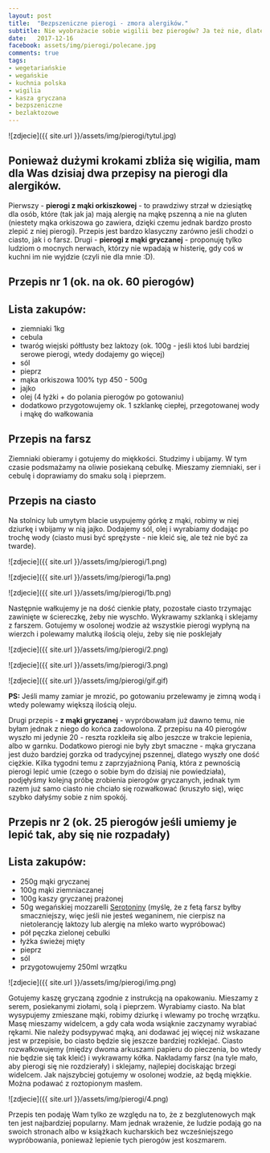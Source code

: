 ```yaml
---
layout: post
title:  "Bezpszeniczne pierogi - zmora alergików."
subtitle: Nie wyobrażacie sobie wigilii bez pierogów? Ja też nie, dlatego postanowiłam poeksperymentować...
date:   2017-12-16
facebook: assets/img/pierogi/polecane.jpg
comments: true
tags:
- wegetariańskie
- wegańskie
- kuchnia polska
- wigilia
- kasza gryczana
- bezpszeniczne
- bezlaktozowe 
---
```


![zdjecie]({{ site.url }}/assets/img/pierogi/tytul.jpg)

## Ponieważ dużymi krokami zbliża się wigilia, mam dla Was dzisiaj dwa przepisy na pierogi dla alergików. 

Pierwszy - **pierogi z mąki orkiszkowej** - to prawdziwy strzał w dziesiątkę dla osób, które (tak jak ja) mają alergię na mąkę pszenną a nie na gluten (niestety mąka orkiszowa go zawiera, dzięki czemu jednak bardzo prosto zlepić z niej pierogi). Przepis jest bardzo klasyczny zarówno jeśli chodzi o ciasto, jak i o farsz. Drugi - **pierogi z mąki gryczanej** - proponuję tylko ludziom o mocnych nerwach, którzy nie wpadają w histerię, gdy coś w kuchni im nie wyjdzie (czyli nie dla mnie :D).

## Przepis nr 1 (ok. na ok. 60 pierogów)

## Lista zakupów:
* ziemniaki 1kg
* cebula
* twaróg wiejski półtłusty bez laktozy (ok. 100g - jeśli ktoś lubi bardziej serowe pierogi, wtedy dodajemy go więcej)
* sól
* pieprz
* mąka orkiszowa 100% typ 450 - 500g
* jajko
* olej (4 łyżki + do polania pierogów po gotowaniu)
* dodatkowo przygotowujemy ok. 1 szklankę ciepłej, przegotowanej wody i mąkę do wałkowania 

## Przepis na farsz

Ziemniaki obieramy i gotujemy do miękkości. Studzimy i ubijamy. W tym czasie podsmażamy na oliwie posiekaną cebulkę. Mieszamy ziemniaki, ser i cebulę i doprawiamy do smaku solą i pieprzem. 

## Przepis na ciasto

Na stolnicy lub umytym blacie usypujemy górkę z mąki, robimy w niej dziurkę i wbijamy w nią jajko. Dodajemy sól, olej i wyrabiamy dodając po trochę wody (ciasto musi być sprężyste - nie kleić się, ale też nie być za twarde).

![zdjecie]({{ site.url }}/assets/img/pierogi/1.png)

![zdjecie]({{ site.url }}/assets/img/pierogi/1a.png)

![zdjecie]({{ site.url }}/assets/img/pierogi/1b.png)

Następnie wałkujemy je na dość cienkie płaty, pozostałe ciasto trzymając zawinięte w ściereczkę, żeby nie wyschło. Wykrawamy szklanką i sklejamy z farszem. Gotujemy w osolonej wodzie aż wszystkie pierogi wypłyną na wierzch i polewamy malutką ilością oleju, żeby się nie posklejały

![zdjecie]({{ site.url }}/assets/img/pierogi/2.png)

![zdjecie]({{ site.url }}/assets/img/pierogi/3.png)

![zdjecie]({{ site.url }}/assets/img/pierogi/gif.gif)

**PS:** Jeśli mamy zamiar je mrozić, po gotowaniu przelewamy je zimną wodą i wtedy polewamy większą ilością oleju.

Drugi przepis - **z mąki gryczanej** - wypróbowałam już dawno temu, nie byłam jednak z niego do końca zadowolona. Z przepisu na 40 pierogów wyszło mi jedynie 20 - reszta rozkleiła się albo jeszcze w trakcie lepienia, albo w garnku. Dodatkowo pierogi nie były zbyt smaczne - mąka gryczana jest dużo bardziej gorzka od tradycyjnej pszennej, dlatego wyszły one dość ciężkie.
Kilka tygodni temu z zaprzyjaźnioną Panią, która z pewnością pierogi lepić umie (czego o sobie bym do dzisiaj nie powiedziała), podjęłyśmy kolejną próbę zrobienia pierogów gryczanych, jednak tym razem już samo ciasto nie chciało się rozwałkować (kruszyło się), więc szybko dałyśmy sobie z nim spokój.

## Przepis nr 2 (ok. 25 pierogów jeśli umiemy je lepić tak, aby się nie rozpadały)

## Lista zakupów:
* 250g mąki gryczanej
* 100g mąki ziemniaczanej
* 100g kaszy gryczanej prażonej
* 50g wegańskiej mozzarelli [Serotoniny](https://www.facebook.com/serotoninacheeze/) (myślę, że z fetą farsz byłby smaczniejszy, więc jeśli nie jesteś weganinem, nie cierpisz na nietolerancję laktozy lub alergię na mleko warto wypróbować)
* pół pęczka zielonej cebulki
* łyżka świeżej mięty
* pieprz
* sól
* przygotowujemy 250ml wrzątku

![zdjecie]({{ site.url }}/assets/img/pierogi/img.png)

Gotujemy kaszę gryczaną zgodnie z instrukcją na opakowaniu. Mieszamy z serem, posiekanymi ziołami, solą i pieprzem.
Wyrabiamy ciasto. Na blat wysypujemy zmieszane mąki, robimy dziurkę i wlewamy po trochę wrzątku. Masę mieszamy widelcem, a gdy cała woda wsiąknie zaczynamy wyrabiać rękami. Nie należy podsypywać mąką, ani dodawać jej więcej niż wskazane jest w przepisie, bo ciasto będzie się jeszcze bardziej rozklejać. Ciasto rozwałkowujemy (między dwoma arkuszami papieru do pieczenia, bo wtedy nie będzie się tak kleić) i wykrawamy kółka. Nakładamy farsz (na tyle mało, aby pierogi się nie rozdzierały) i sklejamy, najlepiej dociskając brzegi widelcem. Jak najszybciej gotujemy w osolonej wodzie, aż będą miękkie.
Można podawać z roztopionym masłem.

![zdjecie]({{ site.url }}/assets/img/pierogi/4.png)

Przepis ten podaję Wam tylko ze względu na to, że z bezglutenowych mąk ten jest najbardziej popularny. Mam jednak wrażenie, że ludzie podają go na swoich stronach albo w książkach kucharskich bez wcześniejszego wypróbowania, ponieważ lepienie tych pierogów jest koszmarem.


